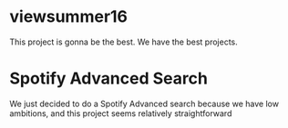 # viewsummer16
This project is gonna be the best. We have the best projects.
# Spotify Advanced Search
We just decided to do a Spotify Advanced search because we have low ambitions, and this project seems relatively straightforward



